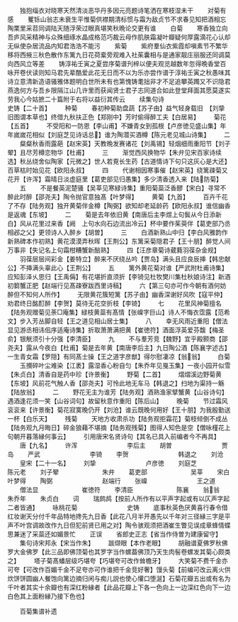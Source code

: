 <!-- { "loadSidebar": true } -->
　　独抱缁衣对晓寒天然清淡恶华丹多因元亮题诗笔洒在寒枝湿未干
　　对菊有感
　　矍铄山翁志未衰生平惟菊供襟期清标惯与霜为敌贞节不求春见知把酒相忘陶栗里采苕同调陆天随浮荣过眼真堪笑秋晩论交更有谁
　　白菊
　　寒香独立向吾庐风采精神与众殊细琢水晶成格范巧裁云母作肌肤霜凝叶瓣疑何厚露滴花心认却无纵使杂居流品内知君浩浩不能污
　　紫菊
　　紫府羣仙衣紫霞却嗔素节不繁华移将西掖三秋色散作东篱九日花荷槖旁观难入社茱囊相与是通家靓庄丽服还同调莫向西风立等差
　　铸淳祐壬寅之夏尝序菊谱刋梓以便夫观览越数年忽得晩香堂百咏开卷伏读则知马君先辈酷爱此花无日而不以为乐亦尝作谱于淳祐壬寅之秋愚味其诗立意清新造语骚雅体题明白世所未有也第愧铸耄拙非才不足追攀英躅又不识隐君燕逸何方与吾乡限隔江山几许里而获闻贤士君子志同道合如此登堂拜面其愿莫遂实劳我心今姑摭二十篇附于右将以益衍其传云
　　续集句诗　　　　　　　　　　史铸【二十首】
　　种菊
　　春初种菊助盘蔬【苏子由】益气轻身载旧　【刘挚旧图谓本草也】终借九秋扶正色【郑刚中】芳时偷得醉工夫【白居易】
　　菊花【五首】
　　不受阳和一防恩【李山甫】不嫌青女到孤根【卢彦徳见盛山集】年年嵗嵗花相似【刘庭芝见诗话总】谁为陶潜买酒樽【陈元老见城山诗集】
　　二
　　粲粲秋香雨露葩【赵宋英】天教晩发赛诸花【刘禹锡】轻烟细雨重阳节【刘子翚】且尽芳樽恋物华【杜甫】
　　三
　　渐觉西风换物华【朱弁见宋百家诗续选】秋丛绕舍似陶家【元微之】世人若覔长生药【古道情诗下句只这灰心是大还】百草枯时始见花【欧阳永叔】
　　四
　　代谢相因寒事催【赵宋英】绕篱疎菊又花开【许浑】霜晴日淡虚庭里【葛吏部见归愚集】多少清香透入来【陆防菊】
　　五
　　不是餐英泥楚骚【吴莘见寒緑诗集】重阳菊蘂泛香醪【宋白】寻常不醉此时醉【邵尧夫】陶令抛官意独髙【叶梦得】
　　黄菊【九首】
　　百卉千花了不存【陆务观】独开黄菊伴金樽【陶弼】欲知却老延龄药【欧阳永叔】谁信幽香是返魂【东坡】
　　二
　　菊是去年依旧黄【南唐后主李煜上句鬓从今日添新白】风从花里过来香【阙　上句水向石边流出冷云】杯中要作茱萸伴【葛吏部乃丞相邲之父】更领诗人入醉乡【胡曽】
　　三
　　白酒新熟山中归【李白风雅韵作新熟碑本作初熟】黄花漠漠弄秋晖【王荆公】东篱采菊隠君子【王十朋】醉觉人间万事非【失记名上句霜柑糟蟹新醅熟】
　　四【汪彦章菊诗葳蕤羽葆杂金规】
　　羽葆层层间彩金【姜特立】醉来不厌绕丛吟【贾岛】满头且应良辰挿【韩忠献公】不挿满头辜此心【王荆公】
　　五
　　篱外黄花菊对谁【严武附杜甫诗集】应知彭泽乆思归【王禹偁】有花堪折直须折【李锜见杜牧樊川集杜秋娘诗注】新酒初篘蟹正肥【赵端行见髙疎寮跋西里诗稿】
　　六【第三句亦可作今朝有酒何妨醉但不知何人所作】
　　无限黄花簇短篱【苏子由】幽香深谢好风吹【寇平仲】劝君终日酩酊醉【李贺】莫待无花空折枝【李锜】
　　七
　　花里风神菊擅名【陆务观赠菊见荼□庵集】緑枝黄蘂有髙情【张嵲字巨山】诗人不悔衣霑露【范希文】步入芳丛脚自轻【王之道见相山居士集】
　　八
　　幸无风雨近重阳【僧法显见游丞相讳佀序适庵诗集】折取萧萧满把黄【崔徳符】酒面浮英爱芬馥【梅圣俞】银觥须引十分强【李清臣】
　　九
　　不与羣芳竞【魏野】宜乎殿颢商【邵尧夫】露从今夜白【杜甫】菊是去年黄【南唐李后主】九日陶公酒【陈襄字述古】一生青女霜【罗隠】有同髙士操【王之道字彦猷】得尔慰凄凉【翁翁】
　　白菊
　　玉攅碎叶尘难染【江袤】露湿香心粉自匀【朱乔年见戛玉集】一夜小园开似雪【朱贞白】清香自是药中珍【许景衡】
　　野菊【二首】
　　熠熠溪边野菊黄【东坡】风前花气触人香【邵尧夫】可怜此地无车马【韩退之】扫地为渠持一觞【陆放翁】
　　二
　　野花无主为谁芳【陆务观】酒熟渔家擘蟹黄【山谷诗句】遇酒逢花须一笑【山谷词句】故留秋意作重阳【陈后山】
　　晚菊
　　节过霜风衮衮来【许景衡】菊花寂寞晚仍开【刘沧】谁云既晚何用好【王十朋】为我殷勤送一杯【白乐天】
　　残菊
　　天地方收肃杀功【陆务观拒霜花】菊枝倾倒不成丛【陆务观九月晦日】碎金狼藉不堪摘【陆务观残菊】图得人知色是空【僧咏槿花上句朝开暮落縁何事云】
　　引用唐宋名贤诗句【其名已具入前编者今不再具】
　　唐【九名】
　　许浑　　　　　　　　李后主
　　胡曽　　　　　　　　贾岛
　　严武　　　　　　　　李锜
　　李贺　　　　　　　　韩退之
　　刘沧
　　皇宋【二十一名】
　　刘挚　　　　　　　　卢彦徳
　　刘庭芝　　　　　　　陈元老
　　刘子翚　　　　　　　朱弁
　　葛吏部　　　　　　　吴莘
　　宋白　　　　　　　　叶梦得
　　陶弼　　　　　　　　赵端行
　　张嵲　　　　　　　　王之道
　　僧法显　　　　　　　崔徳符
　　李清臣　　　　　　　陈襄
　　翁翁　　　　　　　朱乔年
　　朱贞白
　　词
　　瑞鹧鸪【按前人所作有以平声字起或有以仄声字起二者皆通】
　　咏桃花菊　　　　　　　　史铸
　　底事秋英色厌黄喜行春令借红妆谢天分付千年品特地搀先九日香【此花八月半开愚先以千年对三径縁三字是平声不叶宫调故改作九日但犯前贤已用之对】陶令骇观须把酒崔生瞥见误成章蜂情蝶思兼迷了采蘂还如媚景忙
　　正误
　　省郎史正志【省当作侍曽为建康留守】
　　集句诗宋邦永【宋当作朱】
　　跋缬眼【本作老眼】
　　胡融谱夏佛罗秋佛罗大金佛罗【此三品即佛顶菊也其罗字当作螺葢佛顶乃天生肉髻卷螺发其菊心颇类之】
　　塔子菊髙蟠层级巧堪夸【巧堪夸可改作耸檐牙】
　　大笑菊不费千金亦可夸【可改作百媚千金不足夸亦可作谁把千金竞好奢】馒头菊【前编可改云离火供炊饼饼圆幽人餐饱向篱边摘归闲与痴儿説也使心懽口堕涎】石菊花瓣五出或有名为千叶者其实十余瓣也有深红粉縁者【此品花瓣上下各一色向上一边深红色向下一边白色其上面粉縁乃接下色也】

　　百菊集谱补遗
